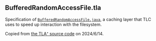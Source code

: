 BufferedRandomAccessFile.tla
----------------------------

Specification of
[`BufferedRandomAccessFile.java`](https://github.com/tlaplus/tlaplus/blob/4613109641676389d97b8df209d6cf4d90d31c1c/tlatools/org.lamport.tlatools/src/tlc2/util/BufferedRandomAccessFile.java),
a caching layer that TLC uses to speed up interaction with the filesystem.

Copied from [the TLA⁺ source code](https://github.com/tlaplus/tlaplus/tree/4613109641676389d97b8df209d6cf4d90d31c1c/tlatools/org.lamport.tlatools/src/tlc2/util/BufferedRandomAccessFile.tla) on 2024/6/14.
